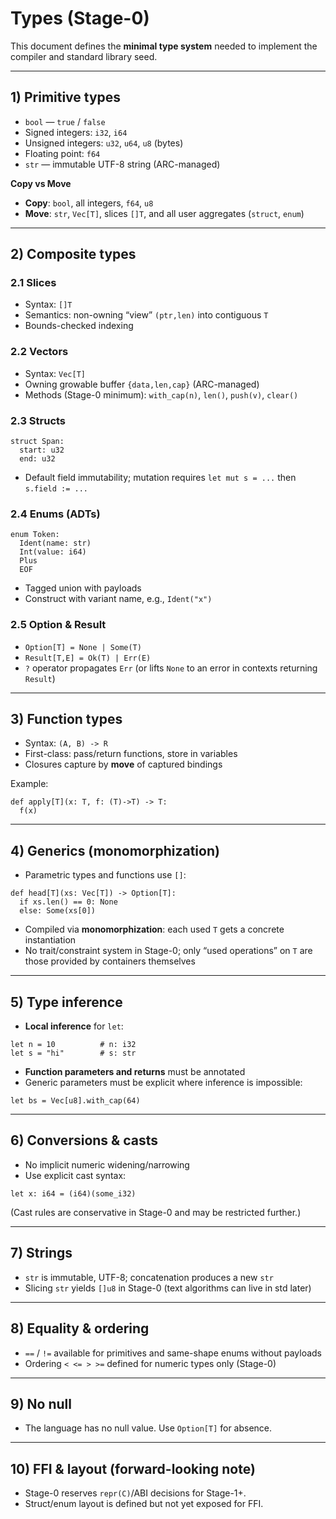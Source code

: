 # Types (Stage-0)

This document defines the **minimal type system** needed to implement the compiler and standard library seed.

---

## 1) Primitive types
- `bool` — `true` / `false`
- Signed integers: `i32`, `i64`
- Unsigned integers: `u32`, `u64`, `u8` (bytes)
- Floating point: `f64`
- `str` — immutable UTF-8 string (ARC-managed)

**Copy vs Move**
- **Copy**: `bool`, all integers, `f64`, `u8`
- **Move**: `str`, `Vec[T]`, slices `[]T`, and all user aggregates (`struct`, `enum`)

---

## 2) Composite types

### 2.1 Slices
- Syntax: `[]T`
- Semantics: non-owning “view” `(ptr,len)` into contiguous `T`
- Bounds-checked indexing

### 2.2 Vectors
- Syntax: `Vec[T]`
- Owning growable buffer `{data,len,cap}` (ARC-managed)
- Methods (Stage-0 minimum): `with_cap(n)`, `len()`, `push(v)`, `clear()`

### 2.3 Structs
```desi
struct Span:
  start: u32
  end: u32
````

* Default field immutability; mutation requires `let mut s = ...` then `s.field := ...`

### 2.4 Enums (ADTs)

```desi
enum Token:
  Ident(name: str)
  Int(value: i64)
  Plus
  EOF
```

* Tagged union with payloads
* Construct with variant name, e.g., `Ident("x")`

### 2.5 Option & Result

* `Option[T] = None | Some(T)`
* `Result[T,E] = Ok(T) | Err(E)`
* `?` operator propagates `Err` (or lifts `None` to an error in contexts returning `Result`)

---

## 3) Function types

* Syntax: `(A, B) -> R`
* First-class: pass/return functions, store in variables
* Closures capture by **move** of captured bindings

Example:

```desi
def apply[T](x: T, f: (T)->T) -> T:
  f(x)
```

---

## 4) Generics (monomorphization)

* Parametric types and functions use `[]`:

```desi
def head[T](xs: Vec[T]) -> Option[T]:
  if xs.len() == 0: None
  else: Some(xs[0])
```

* Compiled via **monomorphization**: each used `T` gets a concrete instantiation
* No trait/constraint system in Stage-0; only “used operations” on `T` are those provided by containers themselves

---

## 5) Type inference

* **Local inference** for `let`:

```desi
let n = 10          # n: i32
let s = "hi"        # s: str
```

* **Function parameters and returns** must be annotated
* Generic parameters must be explicit where inference is impossible:

```desi
let bs = Vec[u8].with_cap(64)
```

---

## 6) Conversions & casts

* No implicit numeric widening/narrowing
* Use explicit cast syntax:

```desi
let x: i64 = (i64)(some_i32)
```

(Cast rules are conservative in Stage-0 and may be restricted further.)

---

## 7) Strings

* `str` is immutable, UTF-8; concatenation produces a new `str`
* Slicing `str` yields `[]u8` in Stage-0 (text algorithms can live in std later)

---

## 8) Equality & ordering

* `==` / `!=` available for primitives and same-shape enums without payloads
* Ordering `< <= > >=` defined for numeric types only (Stage-0)

---

## 9) No null

* The language has no null value. Use `Option[T]` for absence.

---

## 10) FFI & layout (forward-looking note)

* Stage-0 reserves `repr(C)`/ABI decisions for Stage-1+.
* Struct/enum layout is defined but not yet exposed for FFI.
